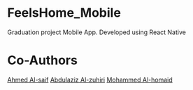 # FeelsHome_Mobile
Graduation project Mobile App. Developed using React Native
# Co-Authors
 <a href=https://github.com/Ahmed-NS>Ahmed Al-saif</a>
 <a href=https://github.com/AbdulazizALzuhiri>Abdulaziz Al-zuhiri</a>
 <a href=https://github.com/MohammadA7>Mohammed Al-homaid</a>


